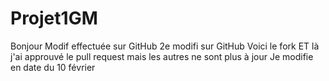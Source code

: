 # Projet1GM
Bonjour
Modif effectuée sur GitHub
2e modifi sur GitHub
Voici le fork
ET là j'ai approuvé le pull request mais les autres ne sont plus à jour
Je modifie en date du 10 février
